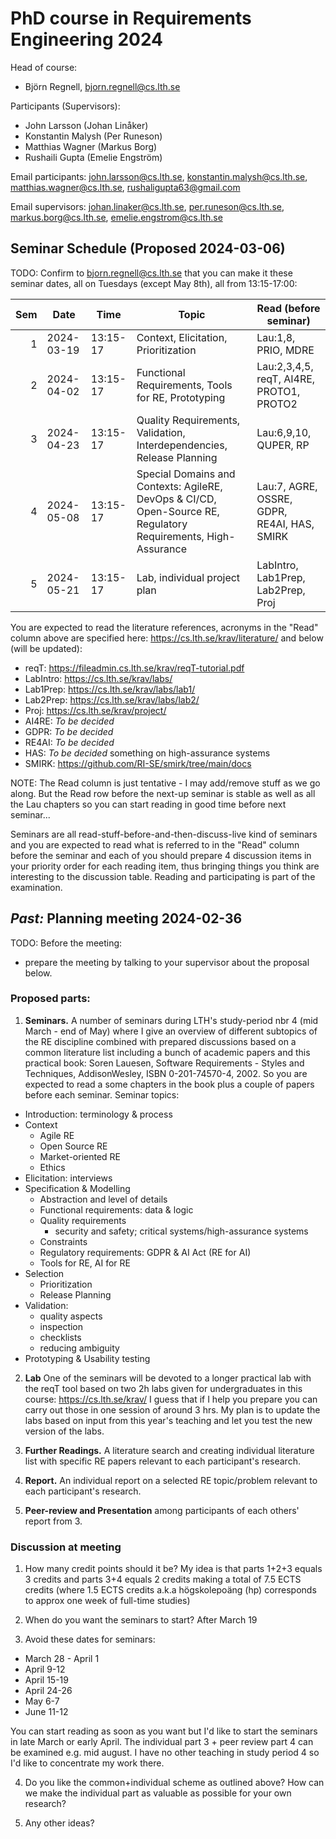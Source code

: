 # PhD course in Requirements Engineering 2024

Head of course:
* Björn Regnell, bjorn.regnell@cs.lth.se

Participants (Supervisors):
* John Larsson (Johan Linåker)
* Konstantin Malysh (Per Runeson)
* Matthias Wagner (Markus Borg)
* Rushaili Gupta (Emelie Engström)

Email participants: john.larsson@cs.lth.se, konstantin.malysh@cs.lth.se, matthias.wagner@cs.lth.se, rushaligupta63@gmail.com

Email supervisors: johan.linaker@cs.lth.se, per.runeson@cs.lth.se, markus.borg@cs.lth.se, emelie.engstrom@cs.lth.se

## Seminar Schedule (Proposed 2024-03-06)

TODO: Confirm to bjorn.regnell@cs.lth.se that you can make it these seminar dates, all on Tuesdays (except May 8th), all from 13:15-17:00:

|Sem|Date|Time|Topic|Read (before seminar)|
|--:|--|--|--|--|
|1|2024-03-19|13:15-17|Context, Elicitation, Prioritization| Lau:1,8, PRIO, MDRE|
|2|2024-04-02|13:15-17|Functional Requirements, Tools for RE, Prototyping| Lau:2,3,4,5, reqT, AI4RE, PROTO1, PROTO2 |
|3|2024-04-23|13:15-17|Quality Requirements, Validation, Interdependencies, Release Planning| Lau:6,9,10, QUPER, RP |
|4|2024-05-08|13:15-17|Special Domains and Contexts: AgileRE, DevOps & CI/CD, Open-Source RE, Regulatory Requirements, High-Assurance| Lau:7, AGRE, OSSRE, GDPR, RE4AI, HAS, SMIRK|
|5|2024-05-21|13:15-17|Lab, individual project plan| LabIntro, Lab1Prep, Lab2Prep, Proj|

You are expected to read the literature references, acronyms in the "Read" column above are specified here: https://cs.lth.se/krav/literature/ and below (will be updated):

* reqT: https://fileadmin.cs.lth.se/krav/reqT-tutorial.pdf
* LabIntro: https://cs.lth.se/krav/labs/
* Lab1Prep: https://cs.lth.se/krav/labs/lab1/
* Lab2Prep: https://cs.lth.se/krav/labs/lab2/
* Proj: https://cs.lth.se/krav/project/
* AI4RE: *To be decided*
* GDPR: *To be decided*
* RE4AI: *To be decided*
* HAS: *To be decided* something on high-assurance systems
* SMIRK: https://github.com/RI-SE/smirk/tree/main/docs

NOTE: The Read column is just tentative - I may add/remove stuff as we go along. But the Read row before the next-up seminar is stable as well as all the Lau chapters so you can start reading in good time before next seminar... 

Seminars are all read-stuff-before-and-then-discuss-live kind of seminars and you are expected to read what is referred to in the "Read" column before the seminar and each of you should prepare 4 discussion items in your priority order for each reading item, thus bringing things you think are interesting to the discussion table. Reading and participating is part of the examination.

## *Past:* Planning meeting 2024-02-36

TODO: Before the meeting:
* prepare the meeting by talking to your supervisor about the proposal below.

### Proposed parts:

1. **Seminars.** A number of seminars during LTH's study-period nbr 4 (mid March - end of May) where I give an overview of different subtopics of the RE discipline combined with prepared discussions based on a common literature list including a bunch of academic papers and this practical book: Soren Lauesen, Software Requirements - Styles and Techniques, AddisonWesley, ISBN 0-201-74570-4, 2002.  So you are expected to read a some chapters in the book plus a couple of papers before each seminar. Seminar topics:
  * Introduction: terminology & process
  * Context
    * Agile RE
    * Open Source RE
    * Market-oriented RE
    * Ethics
  * Elicitation: interviews
  * Specification & Modelling
    * Abstraction and level of details
    * Functional requirements: data & logic
    * Quality requirements
      * security and safety; critical systems/high-assurance systems
    * Constraints
    * Regulatory requirements: GDPR & AI Act (RE for AI)
    * Tools for RE, AI for RE
  * Selection 
    * Prioritization 
    * Release Planning
  * Validation:
    * quality aspects
    * inspection
    * checklists
    * reducing ambiguity
  * Prototyping & Usability testing

2. **Lab** One of the seminars will be devoted to a longer practical lab with the reqT tool based on two 2h labs given for undergraduates in this course: https://cs.lth.se/krav/  I guess that if I help you prepare you can carry out those in one session of around 3 hrs. My plan is to update the labs based on input from this year's teaching and let you test the new version of the labs.

3. **Further Readings.** A literature search and creating individual literature list with specific RE papers relevant to each participant's research.

4. **Report.** An individual report on a selected RE topic/problem relevant to each participant's research. 

5. **Peer-review and Presentation** among participants of each others' report from 3.

### Discussion at meeting

1. How many credit points should it be? My idea is that parts 1+2+3 equals 3 credits and parts 3+4 equals 2 credits making a total of 7.5 ECTS credits  (where 1.5 ECTS credits a.k.a högskolepoäng (hp) corresponds to approx one week of full-time studies)

2.  When do you want the seminars to start? After March 19
3.  Avoid these dates for seminars:
  - March 28 - April 1 
  - April 9-12  
  - April 15-19  
  - April 24-26
  - May 6-7
  - June 11-12  

You can start reading as soon as you want but I'd like to start the seminars in late March or early April. The individual part 3 + peer review part 4 can be examined e.g. mid august.  I have no other teaching in study period 4 so I'd like to concentrate my work there.

4. Do you like the common+individual scheme as outlined above? How can we make the individual part as valuable as possible for your own research?

5. Any other ideas?
